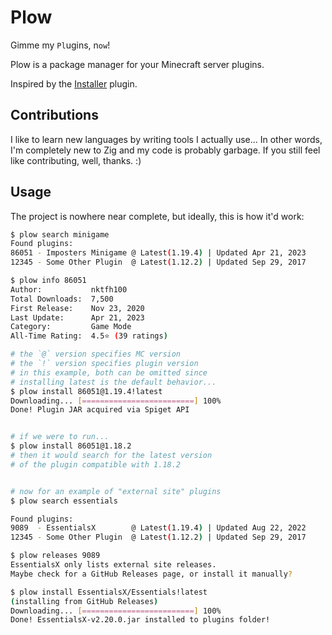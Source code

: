 # Plow

Gimme my `Pl`ugins, n`ow`!

Plow is a package manager for your Minecraft server plugins.

Inspired by the [Installer](https://dev.bukkit.org/projects/plugin-installer)
plugin.

## Contributions

I like to learn new languages by writing tools I actually use... In other words,
I'm completely new to Zig and my code is probably garbage. If you still feel
like contributing, well, thanks. :)

## Usage

The project is nowhere near complete, but ideally, this is how it'd work:

```bash
$ plow search minigame
Found plugins:
86051 - Imposters Minigame @ Latest(1.19.4) | Updated Apr 21, 2023
12345 - Some Other Plugin  @ Latest(1.12.2) | Updated Sep 29, 2017

$ plow info 86051
Author:           nktfh100
Total Downloads:  7,500
First Release:    Nov 23, 2020
Last Update:      Apr 21, 2023
Category:         Game Mode
All-Time Rating:  4.5⭐️ (39 ratings)

# the `@` version specifies MC version
# the `!` version specifies plugin version
# in this example, both can be omitted since
# installing latest is the default behavior...
$ plow install 86051@1.19.4!latest
Downloading... [=========================] 100%
Done! Plugin JAR acquired via Spiget API


# if we were to run...
$ plow install 86051@1.18.2
# then it would search for the latest version
# of the plugin compatible with 1.18.2


# now for an example of "external site" plugins
$ plow search essentials

Found plugins:
9089  - EssentialsX        @ Latest(1.19.4) | Updated Aug 22, 2022
12345 - Some Other Plugin  @ Latest(1.12.2) | Updated Sep 29, 2017

$ plow releases 9089
EssentialsX only lists external site releases.
Maybe check for a GitHub Releases page, or install it manually?

$ plow install EssentialsX/Essentials!latest
(installing from GitHub Releases)
Downloading... [=========================] 100%
Done! EssentialsX-v2.20.0.jar installed to plugins folder!
```

